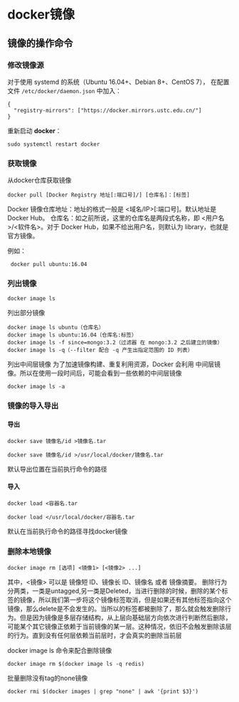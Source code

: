 # docker镜像
## 镜像的操作命令

### 修改镜像源

对于使用 systemd 的系统（Ubuntu 16.04+、Debian 8+、CentOS 7）， 在配置文件 `/etc/docker/daemon.json` 中加入：

```
{
  "registry-mirrors": ["https://docker.mirrors.ustc.edu.cn/"]
}
```

重新启动 **docker**：

```
sudo systemctl restart docker
```

### 获取镜像

从docker仓库获取镜像

```
docker pull [Docker Registry 地址[:端口号]/] [仓库名]：[标签]
```

Docker 镜像仓库地址：地址的格式一般是 <域名/IP>[:端口号]。默认地址是 Docker Hub。
仓库名：如之前所说，这里的仓库名是两段式名称，即 <用户名>/<软件名>。对于 Docker Hub，如果不给出用户名，则默认为 library，也就是官方镜像。

例如：

```
 docker pull ubuntu:16.04
```

### 列出镜像

```
docker image ls
```

列出部分镜像

```
docker image ls ubuntu（仓库名）
docker image ls ubuntu:16.04（仓库名:标签）
docker image ls -f since=mongo:3.2（过滤器 在 mongo:3.2 之后建立的镜像）
docker image ls -q（--filter 配合 -q 产生出指定范围的 ID 列表）
```

列出中间层镜像
为了加速镜像构建、重复利用资源，Docker 会利用 中间层镜像。所以在使用一段时间后，可能会看到一些依赖的中间层镜像

```
docker image ls -a
```

### 镜像的导入导出

#### 导出

```
docker save 镜像名/id >镜像名.tar

docker save 镜像名/id >/usr/local/docker/镜像名.tar
```

默认导出位置在当前执行命令的路径

#### 导入

```
docker load <容器名.tar

docker load </usr/local/docker/容器名.tar
```

默认在当前执行命令的路径寻找docker镜像

### 删除本地镜像

```
docker image rm [选项] <镜像1> [<镜像2> ...]
```

其中，<镜像> 可以是 镜像短 ID、镜像长 ID、镜像名 或者 镜像摘要。
删除行为分两类，一类是untagged,另一类是Deleted，当进行删除的时候，删除的某个标签的镜像，所以我们第一步将这个镜像标签取消，但是如果还有其他标签指向这个镜像，那么delete是不会发生的。当所以的标签都被删除了，那么就会触发删除行为。但是因为镜像是多层存储结构，从上层向基础层方向依次进行判断然后删除，可能某个其它镜像正依赖于当前镜像的某一层。这种情况，依旧不会触发删除该层的行为。直到没有任何层依赖当前层时，才会真实的删除当前层

docker image ls 命令来配合删除镜像

```
docker image rm $(docker image ls -q redis)
```

批量删除没有tag的none镜像

```
docker rmi $(docker images | grep "none" | awk '{print $3}') 
```